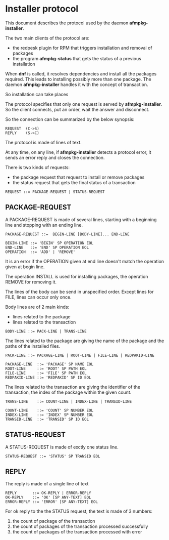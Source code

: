 # Installer protocol

This document describes the protocol used by the daemon **afmpkg-installer**.

The two main clients of the protocol are:

- the redpesk plugin for RPM that triggers installation and removal of packages
- the program **afmpkg-status** that gets the status of a previous installation

When **dnf** is called, it resolves dependencies and install all the packages
required. This leads to installing possibly more than one package.
The daemon **afmpkg-installer** handles it with the concept of transaction.

So installation can take places

The protocol specifies that only one request is served by **afmpkg-installer**.
So the client connects, put an order, wait the answer and disconnect.

So the connection can be summarized by the below synopsis:

```
REQUEST  (C->S)
REPLY    (S->C)
```

The protocol is made of lines of text.

At any time, on any line, if **afmpkg-installer** detects a protocol error, it sends
an error reply and closes the connection.

There is two kinds of requests:

- the package request that request to install or remove packages
- the status request that gets the final status of a transaction

```
REQUEST ::= PACKAGE-REQUEST | STATUS-REQUEST
```

## PACKAGE-REQUEST

A PACKAGE-REQUEST is made of several lines, starting with a beginning line and stopping
with an ending line.

```
PACKAGE-REQUEST ::=  BEGIN-LINE [BODY-LINE]... END-LINE

BEGIN-LINE ::= 'BEGIN' SP OPERATION EOL
END-LINE   ::= 'END' SP OPERATION EOL
OPERATION  ::= 'ADD' | 'REMOVE'
```

It is an error if the OPERATION given at end line doesn't match the operation
given at begin line.

The operation INSTALL is used for installing packages, the operation REMOVE
for removing it.

The lines of the body can be send in unspecified order.
Except lines for FILE, lines can occur only once.

Body lines are of 2 main kinds:
- lines related to the package
- lines related to the transaction

```
BODY-LINE ::= PACK-LINE | TRANS-LINE
```

The lines related to the package are giving the name of the package and
the paths of the installed files.

```
PACK-LINE ::= PACKAGE-LINE | ROOT-LINE | FILE-LINE | REDPAKID-LINE

PACKAGE-LINE  ::= 'PACKAGE' SP NAME EOL
ROOT-LINE     ::= 'ROOT' SP PATH EOL
FILE-LINE     ::= 'FILE' SP PATH EOL
REDPAKID-LINE ::= 'REDPAKID' SP ID EOL
```

The lines related to the transaction are giving the identifier of
the transaction, the index of the package within the given count.

```
TRANS-LINE    ::= COUNT-LINE | INDEX-LINE | TRANSID-LINE

COUNT-LINE    ::= 'COUNT' SP NUMBER EOL
INDEX-LINE    ::= 'INDEX' SP NUMBER EOL
TRANSID-LINE  ::= 'TRANSID' SP ID EOL
```


## STATUS-REQUEST

A STATUS-REQUEST is made of exctly one status line.

```
STATUS-REQUEST ::= 'STATUS' SP TRANSID EOL
```

## REPLY

The reply is made of a single line of text

```
REPLY       ::= OK-REPLY | ERROR-REPLY
OK-REPLY    ::= 'OK' [SP ANY-TEXT] EOL
ERROR-REPLY ::= 'ERROR' [SP ANY-TEXT] EOL
```

For ok reply to the the STATUS request, the text is made of 3 numbers:

1. the count of package of the transaction
2. the count of packages of the transaction processed successfully
3. the count of packages of the transaction processed with error

